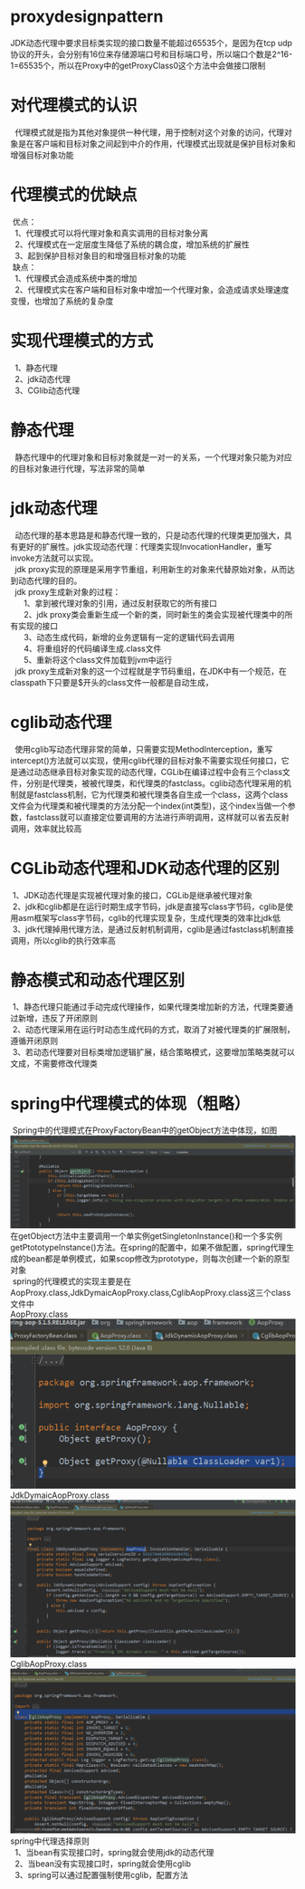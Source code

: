 # proxydesignpattern
JDK动态代理中要求目标类实现的接口数量不能超过65535个，是因为在tcp udp协议的开头，会分别有16位来存储源端口号和目标端口号，所以端口个数是2^16-1=65535个，所以在Proxy中的getProxyClass0这个方法中会做接口限制<br>
<h1>对代理模式的认识</h1>
&nbsp&nbsp代理模式就是指为其他对象提供一种代理，用于控制对这个对象的访问，代理对象是在客户端和目标对象之间起到中介的作用，代理模式出现就是保护目标对象和增强目标对象功能<br>
<h1>代理模式的优缺点</h1>
&nbsp优点：<br>
&nbsp&nbsp1、代理模式可以将代理对象和真实调用的目标对象分离<br>
&nbsp&nbsp2、代理模式在一定层度生降低了系统的耦合度，增加系统的扩展性<br>
&nbsp&nbsp3、起到保护目标对象目的和增强目标对象的功能<br>
&nbsp缺点：<br>
&nbsp&nbsp1、代理模式会造成系统中类的增加<br>
&nbsp&nbsp2、代理模式实在客户端和目标对象中增加一个代理对象，会造成请求处理速度变慢，也增加了系统的复杂度<br>
<h1>实现代理模式的方式</h1>
 &nbsp&nbsp1、静态代理<br>
 &nbsp&nbsp2、jdk动态代理<br>
 &nbsp&nbsp3、CGlib动态代理<br>
 <h1>静态代理</h1>
 &nbsp&nbsp静态代理中的代理对象和目标对象就是一对一的关系，一个代理对象只能为对应的目标对象进行代理，写法非常的简单<br>
 <h1>jdk动态代理</h1>
 &nbsp&nbsp动态代理的基本思路是和静态代理一致的，只是动态代理的代理类更加强大，具有更好的扩展性。jdk实现动态代理：代理类实现InvocationHandler，重写invoke方法就可以实现。<br>
 &nbsp&nbspjdk proxy实现的原理是采用字节重组，利用新生的对象来代替原始对象，从而达到动态代理的目的。<br>
 &nbsp&nbspjdk proxy生成新对象的过程：<br>
 &nbsp&nbsp&nbsp&nbsp&nbsp&nbsp1、拿到被代理对象的引用，通过反射获取它的所有接口<br>
 &nbsp&nbsp&nbsp&nbsp&nbsp&nbsp2、jdk proxy类会重新生成一个新的类，同时新生的类会实现被代理类中的所有实现的接口<br>
 &nbsp&nbsp&nbsp&nbsp&nbsp&nbsp3、动态生成代码，新增的业务逻辑有一定的逻辑代码去调用<br>
 &nbsp&nbsp&nbsp&nbsp&nbsp&nbsp4、将重组好的代码编译生成.class文件<br>
 &nbsp&nbsp&nbsp&nbsp&nbsp&nbsp5、重新将这个class文件加载到jvm中运行<br>
&nbsp&nbspjdk proxy生成新对象的这一个过程就是字节码重组，在JDK中有一个规范，在classpath下只要是$开头的class文件一般都是自动生成，<br>
<h1>cglib动态代理</h1>
&nbsp&nbsp使用cglib写动态代理非常的简单，只需要实现MethodInterception，重写intercept()方法就可以实现，使用cglib代理的目标对象不需要实现任何接口，它是通过动态继承目标对象实现的动态代理，CGLib在编译过程中会有三个class文件，分别是代理类，被被代理类，和代理类的fastclass。cglib动态代理采用的机制就是fastclass机制，它为代理类和被代理类各自生成一个class，这两个class文件会为代理类和被代理类的方法分配一个index(int类型)，这个index当做一个参数，fastclass就可以直接定位要调用的方法进行声明调用，这样就可以省去反射调用，效率就比较高<br>
<h1>CGLib动态代理和JDK动态代理的区别</h1>
&nbsp1、JDK动态代理是实现被代理对象的接口，CGLib是继承被代理对象<br>
&nbsp2、jdk和cglib都是在运行时期生成字节码，jdk是直接写class字节码，cglib是使用asm框架写class字节码，cglib的代理实现复杂，生成代理类的效率比jdk低<br>
&nbsp3、jdk代理掉用代理方法，是通过反射机制调用，cglib是通过fastclass机制直接调用，所以cglib的执行效率高<br>
<h1>静态模式和动态代理区别</h1>
&nbsp1、静态代理只能通过手动完成代理操作，如果代理类增加新的方法，代理类要通过新增，违反了开闭原则<br>
&nbsp2、动态代理采用在运行时动态生成代码的方式，取消了对被代理类的扩展限制，遵循开闭原则<br>
&nbsp3、若动态代理要对目标类增加逻辑扩展，结合策略模式，这要增加策略类就可以文成，不需要修改代理类<br>
<h1>spring中代理模式的体现（粗略）</h1>
&nbspSpring中的代理模式在ProxyFactoryBean中的getObject方法中体现，如图
<img src="https://github.com/JerrmyHu/proxydesignpattern/blob/master/img/proxyfactorybean.jpg"/><br>
在getObject方法中主要调用一个单实例getSingletonInstance()和一个多实例getPtototypeInstance()方法。在spring的配置中，如果不做配置，spring代理生成的bean都是单例模式，如果scop修改为prototype，则每次创建一个新的原型对象<br>
&nbspspring的代理模式的实现主要是在AopProxy.class,JdkDymaicAopProxy.class,CglibAopProxy.class这三个class文件中<br>
AopProxy.class<br>
<img src="https://github.com/JerrmyHu/proxydesignpattern/blob/master/img/aopproxy.jpg"/><br>
JdkDymaicAopProxy.class<br>
<img src="https://github.com/JerrmyHu/proxydesignpattern/blob/master/img/jdkdynamicaopproxy.jpg"><br>
CglibAopProxy.class<br>
<img src="https://github.com/JerrmyHu/proxydesignpattern/blob/master/img/cglibaopproxy.jpg"><br>
spring中代理选择原则<br>
&nbsp&nbsp1、当bean有实现接口时，spring就会使用jdk的动态代理<br>
&nbsp&nbsp2、当bean没有实现接口时，spring就会使用cglib<br>
&nbsp&nbsp3、spring可以通过配置强制使用cglib，配置方法<aop:aspectj-autoproxy proxy-target-class="true">
 

